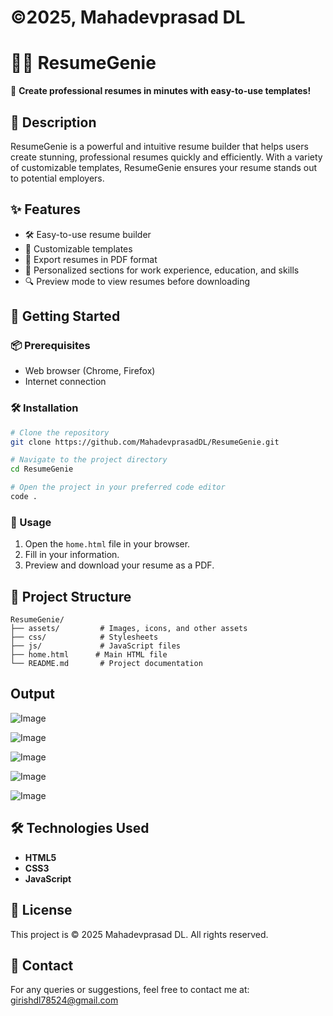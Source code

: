 # ©2025, Mahadevprasad DL 

# 🧙‍♂️ ResumeGenie

🚀 **Create professional resumes in minutes with easy-to-use templates!**

## 📖 Description
ResumeGenie is a powerful and intuitive resume builder that helps users create stunning, professional resumes quickly and efficiently. With a variety of customizable templates, ResumeGenie ensures your resume stands out to potential employers.

## ✨ Features
- 🛠️ Easy-to-use resume builder
- 🎨 Customizable templates
- 📄 Export resumes in PDF format
- 💼 Personalized sections for work experience, education, and skills
- 🔍 Preview mode to view resumes before downloading

## 🚀 Getting Started
### 📦 Prerequisites
- Web browser (Chrome, Firefox)
- Internet connection

### 🛠️ Installation
```bash
# Clone the repository
git clone https://github.com/MahadevprasadDL/ResumeGenie.git

# Navigate to the project directory
cd ResumeGenie

# Open the project in your preferred code editor
code .
```

### 🏃 Usage
1. Open the `home.html` file in your browser.
2. Fill in your information.
3. Preview and download your resume as a PDF.

## 📂 Project Structure
```
ResumeGenie/
├── assets/         # Images, icons, and other assets
├── css/            # Stylesheets
├── js/             # JavaScript files
├── home.html      # Main HTML file
└── README.md       # Project documentation
```
## Output
![Image](https://github.com/user-attachments/assets/f27a0fa5-8938-48b4-ab2b-d54897405b57)

![Image](https://github.com/user-attachments/assets/aa787149-81be-4cdb-82f1-d5f8e5888488)

![Image](https://github.com/user-attachments/assets/b5ec8bda-c7ef-4a47-b6cf-6bd70c708fb2)

![Image](https://github.com/user-attachments/assets/a4247075-b2dd-40db-9970-a8e9889caf39)

![Image](https://github.com/user-attachments/assets/6872f684-a254-41f7-a6ea-ec1e55c10994)


## 🛠️ Technologies Used
- **HTML5**
- **CSS3**
- **JavaScript**


## 📜 License
This project is © 2025 Mahadevprasad DL. All rights reserved.

## 📧 Contact
For any queries or suggestions, feel free to contact me at: [girishdl78524@gmail.com](girishdl78524@gmail.com)

